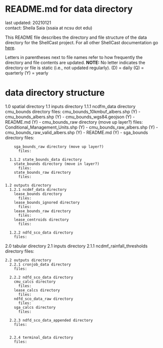 # README.md for data directory

last updated: 20210121<br/>
contact: Sheila Saia (ssaia at ncsu dot edu)

This README file describes the directory and file structure of the data directory for the ShellCast project. For all other ShellCast documentation go [here](https://github.ncsu.edu/biosystemsanalyticslab/shellcast/tree/master/docs).

Letters in parentheses next to file names refer to how frequently the directory and file contents are updated. **NOTE:** No letter indicates the directory or file is static (i.e., not updated regularly).
(D) = daily
(Q) = quarterly
(Y) = yearly

# data directory structure

  1.0 spatial directory
    1.1 inputs directory
      1.1.1 ncdfm_data directory
        cmu_bounds directory
          files:
            cmu_bounds_10kmbuf_albers.shp (Y) -
            cmu_bounds_albers.shp (Y) -
            cmu_bounds_wgs84.geojson (Y) -
            README.md (Y) -
        cmu_bounds_raw directory (move up layer?)
          files:
            Conditional_Management_Units.shp (Y) -
            cmu_bounds_raw_albers.shp (Y) -
            cmu_bounds_raw_valid_albers.shp (Y) -
            README.md (Y) -
        sga_bounds directory
          files:
            
        sga_bounds_raw directory (move up layer?)
          files:

      1.1.2 state_bounds_data directory
        state_bounds directory (move in layer?)
          files:
        state_bounds_raw directory
          files:

    1.2 outputs directory
      1.2.1 ncdmf_data directory
        lease_bounds directory
          files:
        lease_bounds_ignored directory
          files:
        lease_bounds_raw directory
          files:
        lease_centroids directory
          files:

      1.2.2 ndfd_sco_data directory
        files:

  2.0 tabular directory
    2.1 inputs directory
      2.1.1 ncdmf_rainfall_thresholds directory
        files:

    2.2 outputs directory
      2.2.1 cronjob_data directory
        files:

      2.2.2 ndfd_sco_data directory
        cmu_calcs directory
          files:
        lease_calcs directory
          files:
        ndfd_sco_data_raw directory
          files:
        sga_calcs directory
          files:

      2.2.3 ndfd_sco_data_appended directory
        files:


      2.2.4 terminal_data directory
        files:
